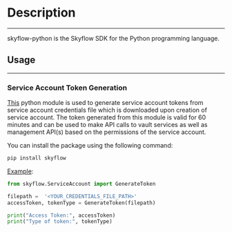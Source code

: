 
# Description
---
skyflow-python is the Skyflow SDK for the Python programming language.


## Usage
---

### Service Account Token Generation

[This](https://github.com/skyflowapi/skyflow-python/tree/main/ServiceAccount) python module is used to generate service account tokens from service account credentials file which is downloaded upon creation of service account. The token generated from this module is valid for 60 minutes and can be used to make API calls to vault services as well as management API(s) based on the permissions of the service account.

  

You can install the package using the following command:


```bash
pip install skyflow
```

[Example](https://github.com/skyflowapi/skyflow-python/blob/main/examples/SATokenExample.py):


```python
from skyflow.ServiceAccount import GenerateToken

filepath =  '<YOUR_CREDENTIALS_FILE_PATH>'
accessToken, tokenType = GenerateToken(filepath)

print("Access Token:", accessToken)
print("Type of token:", tokenType)
```